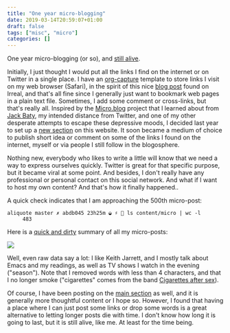 ```yaml
---
title: "One year micro-blogging"
date: 2019-03-14T20:59:07+01:00
draft: false
tags: ["misc", "micro"]
categories: []
---
```


One year micro-blogging (or so), and [still alive](/micro).

<!--more-->

Initially, I just thought I would put all the links I find on the internet or on Twitter in a single place. I have an [org-capture](https://orgmode.org/manual/Capture.html) template to store links I visit on my web browser (Safari), in the spirit of this nice [blog post](https://irreal.org/blog/?p=3726) found on Irreal, and that's all fine since I generally just want to bookmark web pages in a plain text file. Sometimes, I add some comment or cross-links, but that's really all. Inspired by the [Micro.blog](https://micro.blog) project that I learned about from [Jack Baty](https://www.baty.net), my intended distance from Twitter, and one of my other desperate attempts to escape these depressive moods, I decided last year to set up a [new section](http://aliquote.org/articles/changelog/) on this website. It soon became a medium of choice to publish short idea or comment on some of the links I found on the internet, myself or via people I still follow in the blogosphere.

Nothing new, everybody who likes to write a little will know that we need a way to express ourselves quickly. Twitter is great for that specific purpose, but it became viral at some point. And besides, I don't really have any professional or personal contact on this social network. And what if I want to host my own content? And that's how it finally happened..

A quick check indicates that I am approaching the 500th micro-post:

```shell
aliquote master ✗ abdb045 23h25m ◒ ♯  ls content/micro | wc -l
     483
```

Here is a [quick and dirty](/pub/one-year-micro-blogging.r) summary of all my micro-posts:

![](/img/wc-micro.png)

Well, even raw data say a lot: I like Keith Jarrett, and I mostly talk about Emacs and my readings, as well as TV shows I watch in the evening ("season"). Note that I removed words with less than 4 characters, and that I no longer smoke ("cigarettes" comes from the band [Cigarettes after sex](https://fr.wikipedia.org/wiki/Cigarettes_After_Sex)).

Of course, I have been posting on the [main section](/post) as well, and it is generally more thoughtful content or I hope so. However, I found that having a place where I can just post some links or drop some words is a great alternative to letting longer posts die with time. I don't know how long it is going to last, but it is still alive, like me. At least for the time being.

